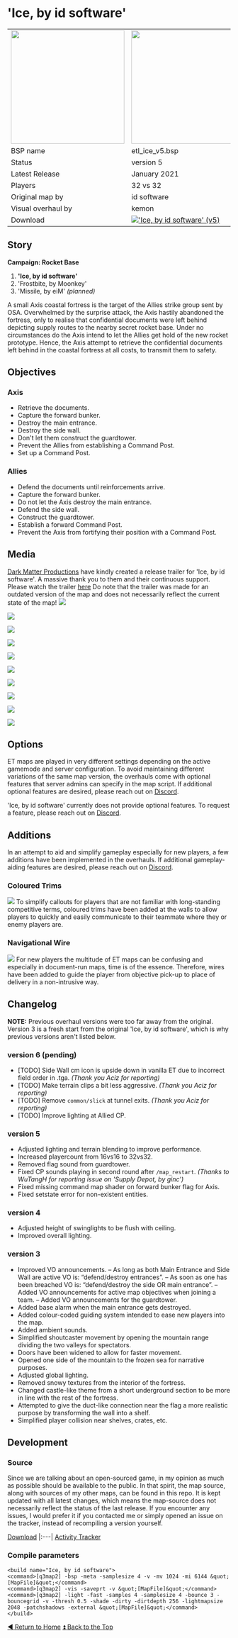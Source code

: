 # 'Ice, by id software'

<table>
 <tr>
  <td><a href="https://raw.githubusercontent.com/realkemon/home/master/levelshots/ice.png"><img src="https://raw.githubusercontent.com/realkemon/home/master/levelshots/ice.png" width="256"/></a></td>
  <td><a href="https://raw.githubusercontent.com/realkemon/home/master/levelshots/ice_cc.png"><img src="https://raw.githubusercontent.com/realkemon/home/master/levelshots/ice_cc.png" width="256"/></a></td>
  <td rowspan="8"><b>Index:</b><br>
<a href="https://github.com/realkemon/home/blob/master/README.md">Home</a><br>
<ul>
 <li><a href="https://github.com/realkemon/home/blob/master/pages/etl_ice.md#story">Story</a></li>
 <li><a href="https://github.com/realkemon/home/blob/master/pages/etl_ice.md#objectives">Objectives</a></li>
 <li><a href="https://github.com/realkemon/home/blob/master/pages/etl_ice.md#media">Media</a></li>
 <li><a href="https://github.com/realkemon/home/blob/master/pages/etl_ice.md#options">Options</a></li>
 <li><a href="https://github.com/realkemon/home/blob/master/pages/etl_ice.md#additions">Additions</a></li>
 <li><a href="https://github.com/realkemon/home/blob/master/pages/etl_ice.md#changelog">Changelog</a></li>
 <ul>
  <li><a href="https://github.com/realkemon/home/blob/master/pages/etl_ice.md#version-6-pending">version 6 (pending)</a></li>
  <li><a href="https://github.com/realkemon/home/blob/master/pages/etl_ice.md#version-5">version 5</a></li>
  <li><a href="https://github.com/realkemon/home/blob/master/pages/etl_ice.md#version-4">version 4</a></li>
  <li><a href="https://github.com/realkemon/home/blob/master/pages/etl_ice.md#version-3">version 3</a></li>
 </ul>
 <li><a href="https://github.com/realkemon/home/blob/master/pages/etl_ice.md#development">Development</a></li>
 <ul>
  <li><a href="https://github.com/realkemon/home/blob/master/pages/etl_ice.md#source">Source</a></li>
  <li><a href="https://github.com/realkemon/home/blob/master/pages/etl_ice.md#compile-parameters">Compile Parameters</a></li>
 </ul></td>
 </tr>
 <tr>
  <td>BSP name</td>
  <td>etl_ice_v5.bsp</td>
 </tr>
 <tr>
  <td>Status</td>
  <td>version 5</td>
 </tr>
 <tr> 
  <td>Latest Release</td>
  <td>January 2021</td>
 </tr>
 <tr>
  <td>Players</td>
  <td>32 vs 32</td>
 </tr>
 <tr>
  <td>Original map by</td>
  <td>id software</td>
 </tr>
 <tr>
  <td>Visual overhaul by</td>
  <td>kemon</td>
 </tr>
 <tr>
  <td>Download</td>
  <td><a href="https://www.moddb.com/mods/etlegacy/addons/ice-by-id-software-v5" title="Download 'Ice, by id software' (v5) - Mod DB" target="_blank"><img src="https://button.moddb.com/download/medium/207301.png" alt="'Ice, by id software' (v5)" /></a></td>
 </tr>
</table>


## Story
**Campaign: Rocket Base** 
1. **'Ice, by id software'**
2. 'Frostbite, by Moonkey'
3. 'Missile, by eiM' _(planned)_

A small Axis coastal fortress is the target of the Allies strike group sent by OSA. Overwhelmed by the surprise attack, the Axis hastily abandoned the fortress, only to realise that confidential documents were left behind depicting supply routes to the nearby secret rocket base. Under no circumstances do the Axis intend to let the Allies get hold of the new rocket prototype. Hence, the Axis attempt to retrieve the confidential documents left behind in the coastal fortress at all costs, to transmit them to safety.

## Objectives

### Axis
* Retrieve the documents.
* Capture the forward bunker.
* Destroy the main entrance.
* Destroy the side wall.
* Don't let them construct the guardtower.
* Prevent the Allies from establishing a Command Post.
* Set up a Command Post.

### Allies
* Defend the documents until reinforcements arrive.
* Capture the forward bunker.
* Do not let the Axis destroy the main entrance.
* Defend the side wall.
* Construct the guardtower.
* Establish a forward Command Post.
* Prevent the Axis from fortifying their position with a Command Post.

## Media
[Dark Matter Productions](https://darkmatterpro.wixsite.com/site) have kindly created a release trailer for 'Ice, by id software'. A massive thank you to them and their continuous support. Please watch the trailer [here](https://www.youtube.com/watch?v=W0WQi0tjfQ4) Do note that the trailer was made for an outdated version of the map and does not necessarily reflect the current state of the map!
<a href="https://raw.githubusercontent.com/realkemon/home/master/levelshots/ice/ice1.png"><img src="https://raw.githubusercontent.com/realkemon/home/master/levelshots/ice/ice1.png"></a>


<a href="https://raw.githubusercontent.com/realkemon/home/master/levelshots/ice/ice2.png"><img src="https://raw.githubusercontent.com/realkemon/home/master/levelshots/ice/ice2.png"></a>

<a href="https://raw.githubusercontent.com/realkemon/home/master/levelshots/ice/ice3.png"><img src="https://raw.githubusercontent.com/realkemon/home/master/levelshots/ice/ice3.png"></a>

<a href="https://raw.githubusercontent.com/realkemon/home/master/levelshots/ice/ice4.png"><img src="https://raw.githubusercontent.com/realkemon/home/master/levelshots/ice/ice4.png"></a>

<a href="https://raw.githubusercontent.com/realkemon/home/master/levelshots/ice/ice5.png"><img src="https://raw.githubusercontent.com/realkemon/home/master/levelshots/ice/ice5.png"></a>

<a href="https://raw.githubusercontent.com/realkemon/home/master/levelshots/ice/ice6.png"><img src="https://raw.githubusercontent.com/realkemon/home/master/levelshots/ice/ice6.png"></a>

<a href="https://raw.githubusercontent.com/realkemon/home/master/levelshots/ice/ice7.png"><img src="https://raw.githubusercontent.com/realkemon/home/master/levelshots/ice/ice7.png"></a>

<a href="https://raw.githubusercontent.com/realkemon/home/master/levelshots/ice/ice8.png"><img src="https://raw.githubusercontent.com/realkemon/home/master/levelshots/ice/ice8.png"></a>

<a href="https://raw.githubusercontent.com/realkemon/home/master/levelshots/ice/ice9.png"><img src="https://raw.githubusercontent.com/realkemon/home/master/levelshots/ice/ice9.png"></a>

<a href="https://raw.githubusercontent.com/realkemon/home/master/levelshots/ice/ice10.png"><img src="https://raw.githubusercontent.com/realkemon/home/master/levelshots/ice/ice10.png"></a>


## Options
ET maps are played in very different settings depending on the active gamemode and server configuration. To avoid maintaining different variations of the same map version, the overhauls come with optional features that server admins can specify in the map script. If additional optional features are desired, please reach out on [Discord](https://discord.gg/QECRUG9VAY).

'Ice, by id software' currently does not provide optional features. To request a feature, please reach out on [Discord](https://discord.gg/QECRUG9VAY).


## Additions
In an attempt to aid and simplify gameplay especially for new players, a few additions have been implemented in the overhauls. If additional gameplay-aiding features are desired, please reach out on [Discord](https://discord.com/invite/QECRUG9VAY).

### Coloured Trims
<a href="https://raw.githubusercontent.com/realkemon/home/master/levelshots/ice/ice_walltrim.png"><img src="https://raw.githubusercontent.com/realkemon/home/master/levelshots/ice/ice_walltrim.png"></a>
To simplify callouts for players that are not familiar with long-standing competitive terms, coloured trims have been added at the walls to allow players to quickly and easily communicate to their teammate where they or enemy players are.

### Navigational Wire
<a href="https://raw.githubusercontent.com/realkemon/home/master/levelshots/ice/ice_wires.png"><img src="https://raw.githubusercontent.com/realkemon/home/master/levelshots/ice/ice_wires.png"></a>
For new players the multitude of ET maps can be confusing and especially in document-run maps, time is of the essence. Therefore, wires have been added to guide the player from objective pick-up to place of delivery in a non-intrusive way.


## Changelog
**NOTE:** Previous overhaul versions were too far away from the original. Version 3 is a fresh start from the original 'Ice, by id software', which is why previous versions aren't listed below.

### version 6 (pending)

* [TODO] Side Wall cm icon is upside down in vanilla ET due to incorrect field order in .tga. *(Thank you Aciz for reporting)*
* [TODO] Make terrain clips a bit less aggressive. *(Thank you Aciz for reporting)*
* [TODO] Remove `common/slick` at tunnel exits. *(Thank you Aciz for reporting)*
* [TODO] Improve lighting at Allied CP.

### version 5

* Adjusted lighting and terrain blending to improve performance.
* Increased playercount from 16vs16 to 32vs32.
* Removed flag sound from guardtower.
* Fixed CP sounds playing in second round after `/map_restart`. *(Thanks to WuTangH for reporting issue on 'Supply Depot, by ginc')*
* Fixed missing command map shader on forward bunker flag for Axis.
* Fixed setstate error for non-existent entities.

### version 4

* Adjusted height of swinglights to be flush with ceiling.
* Improved overall lighting.

### version 3

* Improved VO announcements.
    – As long as both Main Entrance and Side Wall are active VO is: “defend/destroy entrances”.
    – As soon as one has been breached VO is: “defend/destroy the side OR main entrance”.
    – Added VO announcements for active map objectives when joining a team.
    – Added VO announcements for the guardtower.
* Added base alarm when the main entrance gets destroyed.
* Added colour-coded guiding system intended to ease new players into the map.
* Added ambient sounds.
* Simplified shoutcaster movement by opening the mountain range dividing the two valleys for spectators.
* Doors have been widened to allow for faster movement.
* Opened one side of the mountain to the frozen sea for narrative purposes.
* Adjusted global lighting.
* Removed snowy textures from the interior of the fortress.
* Changed castle-like theme from a short underground section to be more in line with the rest of the fortress.
* Attempted to give the duct-like connection near the flag a more realistic purpose by transforming the wall into a shelf.
* Simplified player collision near shelves, crates, etc.


## Development
 
### Source

Since we are talking about an open-sourced game, in my opinion as much as possible should be available to the public. In that spirit, the map source, along with sources of my other maps, can be found in this repo. It is kept updated with all latest changes, which means the map-source does not necessarily reflect the status of the last release. If you encounter any issues, I would prefer it if you contacted me or simply opened an issue on the tracker, instead of recompiling a version yourself.

[Download](https://github.com/realkemon/home/tree/master/maps)
|:---|
[Activity Tracker](https://github.com/realkemon/home/milestone/1)

### Compile parameters
```
<build name="Ice, by id software">
<command>[q3map2] -bsp -meta -samplesize 4 -v -mv 1024 -mi 6144 &quot;[MapFile]&quot;</command>
<command>[q3map2] -vis -saveprt -v &quot;[MapFile]&quot;</command>
<command>[q3map2] -light -fast -samples 4 -samplesize 4 -bounce 3 -bouncegrid -v -thresh 0.5 -shade -dirty -dirtdepth 256 -lightmapsize 2048 -patchshadows -external &quot;[MapFile]&quot;</command>
</build>
```

[:arrow_backward: Return to Home](https://github.com/realkemon/home/blob/master/README.md) [:arrow_double_up: Back to the Top](https://github.com/realkemon/home/blob/master/pages/etl_ice.md)
